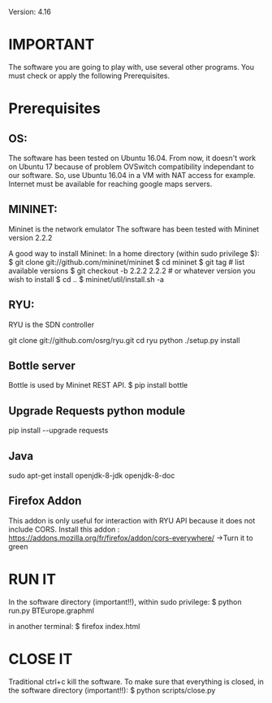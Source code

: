 Version: 4.16

IMPORTANT
======
The software you are going to play with, use several other programs.
You must check or apply the following Prerequisites.

Prerequisites
======

OS:
------
The software has been tested on Ubuntu 16.04.
From now, it doesn't work on Ubuntu 17 because of problem OVSwitch compatibility independant to our software.
So, use Ubuntu 16.04 in a VM with NAT access for example. Internet must be available for reaching google maps servers.


MININET:
------
Mininet is the network emulator
The software has been tested with Mininet version 2.2.2

A good way to install Mininet:
In a home directory (within sudo privilege $):
$ git clone git://github.com/mininet/mininet
$ cd mininet
$ git tag  # list available versions
$ git checkout -b 2.2.2 2.2.2  # or whatever version you wish to install
$ cd ..
$ mininet/util/install.sh -a


RYU:
------
RYU is the SDN controller

git clone git://github.com/osrg/ryu.git
cd ryu
python ./setup.py install


Bottle server
------
Bottle is used by Mininet REST API.
$ pip install bottle


Upgrade Requests python module
------
pip install --upgrade requests


Java
------
sudo apt-get install openjdk-8-jdk openjdk-8-doc 


Firefox Addon
------
This addon is only useful for interaction with RYU API because it does not include CORS.
Install this addon : https://addons.mozilla.org/fr/firefox/addon/cors-everywhere/
->Turn it to green



RUN IT
======
In the software directory (important!!), within sudo privilege:
$ python run.py BTEurope.graphml

in another terminal:
$ firefox index.html

CLOSE IT 
======
Traditional ctrl+c kill the software.
To make sure that everything is closed, in the software directory (important!!):
$ python scripts/close.py
